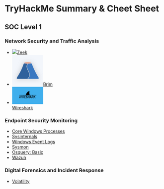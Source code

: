 # TryHackMe Summary & Cheet Sheet

## SOC Level 1
### Network Security and Traffic Analysis
- <img src="https://docs.zeek.org/en/master/_images/zeek-logo-text.png" width="100">[Zeek](https://github.com/nkn-ctrl/TryHackMe/blob/main/Zeek.md)
- <img src="https://github.com/nkn-ctrl/pushtest/blob/main/brim-social-square.jpg" width="100">[Brim](https://github.com/nkn-ctrl/TryHackMe/blob/main/Brim.md)
- <img src="https://github.com/nkn-ctrl/pushtest/blob/main/wireshark-logo.png" width="100"><br>[Wireshark](https://github.com/nkn-ctrl/TryHackMe/blob/main/Wireshark.md)

### Endpoint Security Monitoring
- [Core Windows Processes](https://github.com/nkn-ctrl/TryHackMe/blob/main/CoreWindowsProcesses.md)
- [Sysinternals](https://github.com/nkn-ctrl/TryHackMe/blob/main/Sysinternals.md)
- [Windows Event Logs](https://github.com/nkn-ctrl/TryHackMe/blob/main/WindowsEventLogs.md)
- [Sysmon](https://github.com/nkn-ctrl/TryHackMe/blob/main/Sysmon.md)
- [Osquery: Basic](https://github.com/nkn-ctrl/TryHackMe/blob/main/Osquery_Basic.md)
- [Wazuh](https://github.com/nkn-ctrl/TryHackMe/blob/main/Wazuh.md)
### Digital Forensics and Incident Response
- [Volatility](https://github.com/nkn-ctrl/TryHackMe/blob/main/Volatility.md)